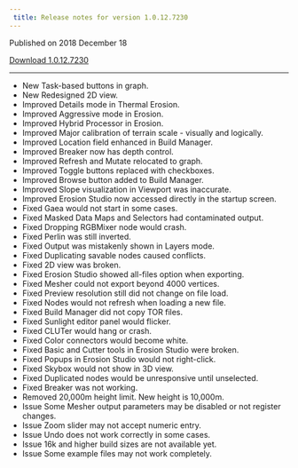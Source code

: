 ```yaml
---
 title: Release notes for version 1.0.12.7230
---
```


Published on 2018 December 18

[Download 1.0.12.7230](http://medium.com/quadspinner/)

***

<ul class="changelog">
<li class="new"><span>New</span>  Task-based buttons in graph.</li>
<li class="new"><span>New</span>  Redesigned 2D view.</li>
<li class="improved"><span>Improved</span>  Details mode in Thermal Erosion.</li>
<li class="improved"><span>Improved</span>  Aggressive mode in Erosion.</li>
<li class="improved"><span>Improved</span>  Hybrid Processor in Erosion.</li>
<li class="improved"><span>Improved</span>  Major calibration of terrain scale - visually and logically.</li>
<li class="improved"><span>Improved</span>  Location field enhanced in Build Manager.</li>
<li class="improved"><span>Improved</span>  Breaker now has depth control.</li>
<li class="improved"><span>Improved</span>  Refresh and Mutate relocated to graph.</li>
<li class="improved"><span>Improved</span>  Toggle buttons replaced with checkboxes.</li>
<li class="improved"><span>Improved</span>  Browse button added to Build Manager.</li>
<li class="improved"><span>Improved</span>  Slope visualization in Viewport was inaccurate.</li>
<li class="improved"><span>Improved</span>  Erosion Studio now accessed directly in the startup screen.</li>
<li class="fixed"><span>Fixed</span>  Gaea would not start in some cases.</li>
<li class="fixed"><span>Fixed</span>  Masked Data Maps and Selectors had contaminated output.</li>
<li class="fixed"><span>Fixed</span>  Dropping RGBMixer node would crash.</li>
<li class="fixed"><span>Fixed</span>  Perlin was still inverted.</li>
<li class="fixed"><span>Fixed</span>  Output was mistakenly shown in Layers mode.</li>
<li class="fixed"><span>Fixed</span>  Duplicating savable nodes caused conflicts.</li>
<li class="fixed"><span>Fixed</span>  2D view was broken.</li>
<li class="fixed"><span>Fixed</span>  Erosion Studio showed all-files option when exporting.</li>
<li class="fixed"><span>Fixed</span>  Mesher could not export beyond 4000 vertices.</li>
<li class="fixed"><span>Fixed</span>  Preview resolution still did not change on file load.</li>
<li class="fixed"><span>Fixed</span>  Nodes would not refresh when loading a new file.</li>
<li class="fixed"><span>Fixed</span>  Build Manager did not copy TOR files.</li>
<li class="fixed"><span>Fixed</span>  Sunlight editor panel would flicker.</li>
<li class="fixed"><span>Fixed</span>  CLUTer would hang or crash.</li>
<li class="fixed"><span>Fixed</span>  Color connectors would become white.</li>
<li class="fixed"><span>Fixed</span>  Basic and Cutter tools in Erosion Studio were broken.</li>
<li class="fixed"><span>Fixed</span>  Popups in Erosion Studio would not right-click.</li>
<li class="fixed"><span>Fixed</span>  Skybox would not show in 3D view.</li>
<li class="fixed"><span>Fixed</span>  Duplicated nodes would be unresponsive until unselected.</li>
<li class="fixed"><span>Fixed</span>  Breaker was not working.</li>
<li class="removed"><span>Removed</span>  20,000m height limit. New height is 10,000m.</li>
<li class="issue"><span>Issue</span>  Some Mesher output parameters may be disabled or not register changes.</li>
<li class="issue"><span>Issue</span>  Zoom slider may not accept numeric entry.</li>
<li class="issue"><span>Issue</span>  Undo does not work correctly in some cases.</li>
<li class="issue"><span>Issue</span>  16k and higher build sizes are not available yet.</li>
<li class="issue"><span>Issue</span>  Some example files may not work completely.</li>
</ul>
